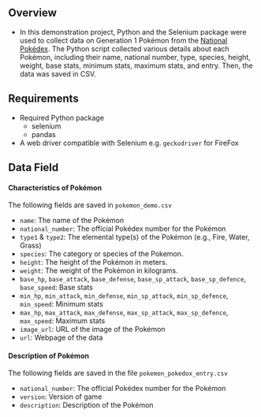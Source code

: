 ## Overview
- In this demonstration project, Python and the Selenium package were used to collect data on Generation 1 Pokémon from the [National Pokédex](https://pokemondb.net/pokedex/national). The Python script collected various details about each Pokémon, including their name, national number, type, species, height, weight, base stats, minimum stats, maximum stats, and entry. Then, the data was saved in CSV. 

## Requirements
- Required Python package
	- selenium
	- pandas
- A web driver compatible with Selenium e.g. `geckodriver` for FireFox

## Data Field
#### Characteristics of Pokémon
The following fields are saved in `pokemon_demo.csv`
- `name`: The name of the Pokémon
- `national_number`: The official Pokédex number for the Pokémon
- `type1` & `type2`: The elemental type(s) of the Pokémon (e.g., Fire, Water, Grass)
- `species`: The category or species of the Pokemon.
- `height`: The height of the Pokémon in meters.
- `weight`: The weight of the Pokémon in kilograms.
- `base_hp`, `base_attack`, `base_defense`, `base_sp_attack`, `base_sp_defence`, `base_speed`: Base stats
- `min_hp`, `min_attack`, `min_defense`, `min_sp_attack`, `min_sp_defence`, `min_speed`: Minimum stats
- `max_hp`, `max_attack`, `max_defense`, `max_sp_attack`, `max_sp_defence`, `max_speed`: Maximum stats
- `image_url`: URL of the image of the Pokémon
- `url`: Webpage of the data 
#### Description of Pokémon
The following fields are saved in the file `pokemon_pokedox_entry.csv`
- `national_number`: The official Pokédex number for the Pokémon
- `version`: Version of game
- `description`: Description of the Pokémon

